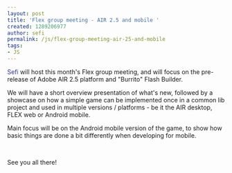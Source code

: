 ```yaml
---
layout: post
title: 'Flex group meeting - AIR 2.5 and mobile '
created: 1289206977
author: sefi
permalink: /js/flex-group-meeting-air-25-and-mobile
tags:
- JS
---
```

<p><a style="color: rgb(51, 51, 153); margin-top: 0px; margin-right: 0px; margin-bottom: 0px; margin-left: 0px; padding-top: 0px; padding-right: 0px; padding-bottom: 0px; padding-left: 0px; text-decoration: none; " href="http://www.tikalk.com/users/sefi">Sefi</a>&nbsp;will host this month's Flex group meeting, and will focus on the pre-release of Adobe AIR 2.5 platform and &quot;Burrito&quot; Flash Builder.</p>
<p>We will have a short overview presentation of what's new, followed by a showcase on how a simple game can be implemented once in a common lib project and used in multiple versions / platforms - be it the AIR desktop, FLEX web or Android mobile.</p>
<p>Main focus will be on the Android mobile version of the game, to show how basic things are done a bit differently when developing for mobile.</p>
<p>&nbsp;</p>
<p>See you all there!</p>
